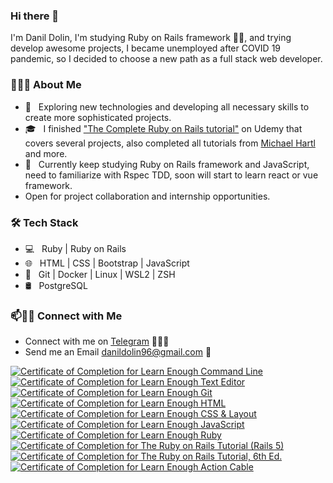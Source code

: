 ### Hi there 👋

I'm Danil Dolin, I'm studying Ruby on Rails framework 👨‍💻, and trying develop awesome projects, I became unemployed after COVID 19 pandemic, so I decided to
choose a new path as a full stack web developer.
<!--
**onlyArsh/onlyArsh** is a ✨ _special_ ✨ repository because its `README.md` (this file) appears on your GitHub profile.
Here are some ideas to get you started:

- 🔭 I’m currently working on ...
- 🌱 I’m currently learning ...
- 👯 I’m looking to collaborate on ...
- 🤔 I’m looking for help with ...
- 💬 Ask me about ...
- 📫 How to reach me: ...
- 😄 Pronouns: ...
- ⚡ Fun fact: ...
-->

<h3> 👨🏻‍💻 About Me </h3>

- 🤔 &nbsp; Exploring new technologies and developing all necessary skills to create more sophisticated projects.
- 🎓 &nbsp; I finished ["The Complete Ruby on Rails tutorial"](https://www.udemy.com/course/the-complete-ruby-on-rails-developer-course/) on Udemy that covers several projects, also completed all tutorials from [Michael Hartl](https://www.learnenough.com/) and more.
- 🌱 &nbsp; Currently keep studying Ruby on Rails framework and JavaScript, need to familiarize with Rspec TDD, soon will start to learn react or vue framework.
- Open for project collaboration and internship opportunities. 

<h3>🛠 Tech Stack</h3>

- 💻 &nbsp; Ruby | Ruby on Rails
- 🌐 &nbsp; HTML | CSS | Bootstrap | JavaScript
- 🔧 &nbsp; Git | Docker | Linux | WSL2 | ZSH
- 🛢 &nbsp; PostgreSQL

### 📫🤝🏻 Connect with Me

 - Connect with me on [Telegram](https://t.me/danielddolin) 👨🏻‍💻
 - Send me an Email danildolin96@gmail.com 💌


 <a href="https://www.learnenough.com/certificates/Danil"><img src="https://www.learnenough.com/certificates/Danil/command-line-tutorial.svg" alt="Certificate of Completion for Learn Enough Command Line"></a><a href="https://www.learnenough.com/certificates/Danil"><img src="https://www.learnenough.com/certificates/Danil/text-editor-tutorial.svg" alt="Certificate of Completion for Learn Enough Text Editor"></a><a href="https://www.learnenough.com/certificates/Danil"><img src="https://www.learnenough.com/certificates/Danil/git-tutorial.svg" alt="Certificate of Completion for Learn Enough Git"></a><a href="https://www.learnenough.com/certificates/Danil"><img src="https://www.learnenough.com/certificates/Danil/html-tutorial.svg" alt="Certificate of Completion for Learn Enough HTML"></a><a href="https://www.learnenough.com/certificates/Danil"><img src="https://www.learnenough.com/certificates/Danil/css-and-layout-tutorial.svg" alt="Certificate of Completion for Learn Enough CSS &amp; Layout"></a><a href="https://www.learnenough.com/certificates/Danil"><img src="https://www.learnenough.com/certificates/Danil/javascript-tutorial.svg" alt="Certificate of Completion for Learn Enough JavaScript"></a><a href="https://www.learnenough.com/certificates/Danil"><img src="https://www.learnenough.com/certificates/Danil/ruby-tutorial.svg" alt="Certificate of Completion for Learn Enough Ruby"></a><a href="https://www.learnenough.com/certificates/Danil"><img src="https://www.learnenough.com/certificates/Danil/ruby-on-rails-4th-edition-tutorial.svg" alt="Certificate of Completion for The Ruby on Rails Tutorial (Rails 5)"></a><a href="https://www.learnenough.com/certificates/Danil"><img src="https://www.learnenough.com/certificates/Danil/ruby-on-rails-6th-edition-tutorial.svg" alt="Certificate of Completion for The Ruby on Rails Tutorial, 6th Ed."></a><a href="https://www.learnenough.com/certificates/Danil"><img src="https://www.learnenough.com/certificates/Danil/action-cable-tutorial.svg" alt="Certificate of Completion for Learn Enough Action Cable"></a>
